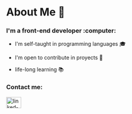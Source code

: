 # About Me :man:
<h3> I'm a front-end developer :computer: </h3> 

- I'm self-taught in programming languages :mortar_board:

- I'm open to contribute in proyects :office:

- life-long learning :books:

<h3 align="left">Contact me:</h3>
<p align="left">
<a href="https://linkedin.com/in/cristian-sivak" target="blank"><img align="center" src="https://cdn.jsdelivr.net/npm/simple-icons@3.0.1/icons/linkedin.svg" alt="linked-in" height="30" width="40" /></a>
</p>
